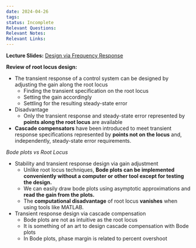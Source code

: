 ```yaml
---
date: 2024-04-26
tags: 
status: Incomplete
Relevant Questions: 
Relevant Notes: 
Relevant Links:
---
```

**Lecture Slides:**
[Design via Frequency Response](Attachments/Workshop%20Ch11%20-%20Design%20via%20Frequency%20Response_annotated.pdf)

**Review of root locus design:**
- The transient response of a control system can be designed by adjusting the gain along the root locus
	- Finding the transient specification on the root locus
	- Setting the gain accordingly
	- Settling for the resulting steady-state error
- Disadvantage
	- Only the transient response and steady-state error represented by **points along the root locus** are available
- **Cascade compensators** have been introduced to meet transient response specifications represented by **points not on the locus** and, independently, steady-state error requirements.

*Bode plots vs Root Locus*
- Stability and transient response design via gain adjustment
	- Unlike root locus techniques, **Bode plots can be implemented conveniently without a computer or other tool except for testing the design.**
	- We can easily draw bode plots using asymptotic approximations and **read the gain from the plots.**
	- The **computational disadvantage** of root locus **vanishes** when using tools like MATLAB.
- Transient response design via cascade compensation
	- Bode plots are not as intuitive as the root locus
	- It is something of an art to design cascade compensation with Bode plots
	- In Bode plots, phase margin is related to percent overshoot